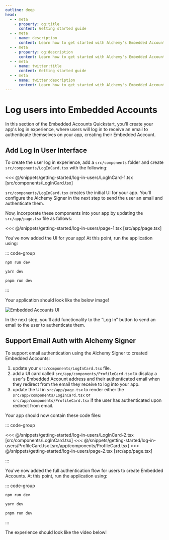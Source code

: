 ```yaml
---
outline: deep
head:
  - - meta
    - property: og:title
      content: Getting started guide
  - - meta
    - name: description
      content: Learn how to get started with Alchemy's Embedded Accounts using Account Kit and the Alchemy Signer, Modular Account, Rundler and Gas Manager.
  - - meta
    - property: og:description
      content: Learn how to get started with Alchemy's Embedded Accounts using Account Kit and the Alchemy Signer, Modular Account, Rundler and Gas Manager.
  - - meta
    - name: twitter:title
      content: Getting started guide
  - - meta
    - name: twitter:description
      content: Learn how to get started with Alchemy's Embedded Accounts using Account Kit and the Alchemy Signer, Modular Account, Rundler and Gas Manager.
---
```


# Log users into Embedded Accounts

In this section of the Embedded Accounts Quickstart, you'll create your app's log in experience, where users will log in to receive an email to authenticate themselves on your app, creating their Embedded Account.

## Add Log In User Interface

To create the user log in experience, add a `src/components` folder and create `src/components/LogInCard.tsx` with the following:

<<< @/snippets/getting-started/log-in-users/LogInCard-1.tsx [src/components/LogInCard.tsx]

`src/components/LogInCard.tsx` creates the initial UI for your app. You'll configure the Alchemy Signer in the next step to send the user an email and authenticate them.

Now, incorporate these components into your app by updating the `src/app/page.tsx` file as follows:

<<< @/snippets/getting-started/log-in-users/page-1.tsx [src/app/page.tsx]

You've now added the UI for your app! At this point, run the application using:

::: code-group

```bash [npm]
npm run dev
```

```bash [yarn]
yarn dev
```

```bash [pnpm]
pnpm run dev
```

:::

Your application should look like the below image!

<img src="/images/getting-started/embedded-accounts-ui.png" alt="Embedded Accounts UI" />

In the next step, you'll add functionality to the “Log In” button to send an email to the user to authenticate them.

## Support Email Auth with Alchemy Signer

To support email authentication using the Alchemy Signer to created Embedded Accounts:

1. update your `src/components/LogInCard.tsx` file.
2. add a UI card called `src/app/components/ProfileCard.tsx` to display a user's Embedded Account address and their authenticated email when they redirect from the email they receive to log into your app.
3. update the UI in `src/app/page.tsx` to render either the `src/app/components/LogInCard.tsx` or `src/app/components/ProfileCard.tsx` if the user has authenticated upon redirect from email.

Your app should now contain these code files:

::: code-group

<<< @/snippets/getting-started/log-in-users/LogInCard-2.tsx [src/components/LogInCard.tsx]
<<< @/snippets/getting-started/log-in-users/ProfileCard.tsx [src/app/components/ProfileCard.tsx]
<<< @/snippets/getting-started/log-in-users/page-2.tsx [src/app/page.tsx]

:::

You've now added the full authentication flow for users to create Embedded Accounts. At this point, run the application using:

::: code-group

```bash [npm]
npm run dev
```

```bash [yarn]
yarn dev
```

```bash [pnpm]
pnpm run dev
```

:::

The experience should look like the video below!

<VideoEmbed src="/videos/embedded-accounts-auth.mp4" />
